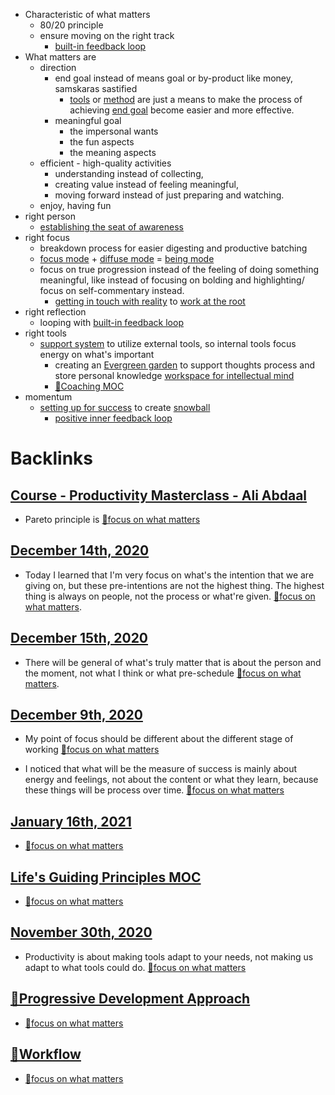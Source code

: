 - Characteristic of what matters
    - 80/20 principle
    - ensure moving on the right track
        - [built-in feedback loop](<built-in feedback loop.md>)
- What matters are
    - direction 
        - end goal instead of means goal or by-product like money, samskaras sastified
            - [tools](<tools.md>) or [method](<method.md>) are just a means to make the process of achieving [end goal](<end goal.md>) become easier and more effective.
        - meaningful goal
            - the impersonal wants
            - the fun aspects
            - the meaning aspects
    - efficient - high-quality activities
        - understanding instead of collecting, 
        - creating value instead of feeling meaningful, 
        - moving forward instead of just preparing and watching.
    - enjoy, having fun
- right person
    - [establishing the seat of awareness](<establishing the seat of awareness.md>)
- right focus
    - breakdown process for easier digesting and productive batching
    - [focus mode](<focus mode.md>) + [diffuse mode](<diffuse mode.md>) = [being mode](<being mode.md>)
    - focus on true progression instead of the feeling of doing something meaningful, like instead of focusing on bolding and highlighting/ focus on self-commentary instead.
        - [getting in touch with reality](<getting in touch with reality.md>) to [work at the root](<work at the root.md>)
- right reflection
    - looping with [built-in feedback loop](<built-in feedback loop.md>)
- right tools
    - [support system](<support system.md>) to utilize external tools, so internal tools focus energy on what's important 
        - creating an [Evergreen garden](<Evergreen garden.md>) to support thoughts process and store personal knowledge [workspace for intellectual mind](<workspace for intellectual mind.md>)
        - [🧭Coaching MOC](<🧭Coaching MOC.md>)
- momentum
    - [setting up for success](<setting up for success.md>) to create [snowball](<snowball.md>)
        - [positive inner feedback loop](<positive inner feedback loop.md>)

# Backlinks
## [Course - Productivity Masterclass - Ali Abdaal](<Course - Productivity Masterclass - Ali Abdaal.md>)
- Pareto principle is [🌱focus on what matters](<🌱focus on what matters.md>)

## [December 14th, 2020](<December 14th, 2020.md>)
- Today I learned that I'm very focus on what's the intention that we are giving on, but these pre-intentions are not the highest thing. The highest thing is always on people, not the process or what're given. [🌱focus on what matters](<🌱focus on what matters.md>).

## [December 15th, 2020](<December 15th, 2020.md>)
- There will be general of what's truly matter that is about the person and the moment, not what I think or what pre-schedule [🌱focus on what matters](<🌱focus on what matters.md>).

## [December 9th, 2020](<December 9th, 2020.md>)
- My point of focus should be different about the different stage of working [🌱focus on what matters](<🌱focus on what matters.md>)

- I noticed that what will be the measure of success is mainly about energy and feelings, not about the content or what they learn, because these things will be process over time. [🌱focus on what matters](<🌱focus on what matters.md>)

## [January 16th, 2021](<January 16th, 2021.md>)
- [🌱focus on what matters](<🌱focus on what matters.md>)

## [Life's Guiding Principles MOC](<Life's Guiding Principles MOC.md>)
- [🌱focus on what matters](<🌱focus on what matters.md>)

## [November 30th, 2020](<November 30th, 2020.md>)
- Productivity is about making tools adapt to your needs, not making us adapt to what tools could do. [🌱focus on what matters](<🌱focus on what matters.md>)

## [🌱Progressive Development Approach](<🌱Progressive Development Approach.md>)
- [🌱focus on what matters](<🌱focus on what matters.md>)

## [🌱Workflow ](<🌱Workflow .md>)
- [🌱focus on what matters](<🌱focus on what matters.md>)

